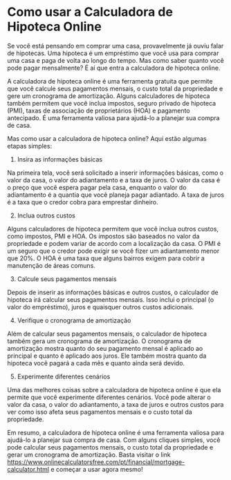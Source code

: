 Como usar a Calculadora de Hipoteca Online
==========================================

Se você está pensando em comprar uma casa, provavelmente já ouviu falar de hipotecas. Uma hipoteca é um empréstimo que você usa para comprar uma casa e paga de volta ao longo do tempo. Mas como saber quanto você pode pagar mensalmente? É aí que entra a calculadora de hipoteca online.

A calculadora de hipoteca online é uma ferramenta gratuita que permite que você calcule seus pagamentos mensais, o custo total da propriedade e gere um cronograma de amortização. Alguns calculadores de hipoteca também permitem que você inclua impostos, seguro privado de hipoteca (PMI), taxas de associação de proprietários (HOA) e pagamento antecipado. É uma ferramenta valiosa para ajudá-lo a planejar sua compra de casa.

Mas como usar a calculadora de hipoteca online? Aqui estão algumas etapas simples:

1. Insira as informações básicas

Na primeira tela, você será solicitado a inserir informações básicas, como o valor da casa, o valor do adiantamento e a taxa de juros. O valor da casa é o preço que você espera pagar pela casa, enquanto o valor do adiantamento é a quantia que você planeja pagar adiantado. A taxa de juros é a taxa que o credor cobra para emprestar dinheiro.

2. Inclua outros custos

Alguns calculadores de hipoteca permitem que você inclua outros custos, como impostos, PMI e HOA. Os impostos são baseados no valor da propriedade e podem variar de acordo com a localização da casa. O PMI é um seguro que o credor pode exigir se você fizer um adiantamento menor que 20%. O HOA é uma taxa que alguns bairros exigem para cobrir a manutenção de áreas comuns.

3. Calcule seus pagamentos mensais

Depois de inserir as informações básicas e outros custos, o calculador de hipoteca irá calcular seus pagamentos mensais. Isso inclui o principal (o valor do empréstimo), juros e quaisquer outros custos adicionais.

4. Verifique o cronograma de amortização

Além de calcular seus pagamentos mensais, o calculador de hipoteca também gera um cronograma de amortização. O cronograma de amortização mostra quanto do seu pagamento mensal é aplicado ao principal e quanto é aplicado aos juros. Ele também mostra quanto da hipoteca você pagará a cada mês e quanto ainda será devido.

5. Experimente diferentes cenários

Uma das melhores coisas sobre a calculadora de hipoteca online é que ela permite que você experimente diferentes cenários. Você pode alterar o valor da casa, o valor do adiantamento, a taxa de juros e outros custos para ver como isso afeta seus pagamentos mensais e o custo total da propriedade.

Em resumo, a calculadora de hipoteca online é uma ferramenta valiosa para ajudá-lo a planejar sua compra de casa. Com alguns cliques simples, você pode calcular seus pagamentos mensais, o custo total da propriedade e gerar um cronograma de amortização. Basta visitar o link <https://www.onlinecalculatorsfree.com/pt/financial/mortgage-calculator.html> e começar a usar agora mesmo!